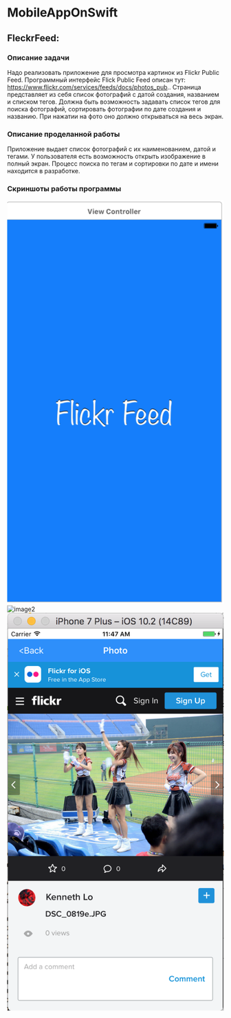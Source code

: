 # MobileAppOnSwift

## **FleckrFeed:**

### Описание задачи

Надо реализовать приложение для просмотра картинок из Flickr Public Feed.
Программный интерфейс Flick Public Feed описан тут:
https://www.flickr.com/services/feeds/docs/photos_pub..
Страница представляет из себя список фотографий с датой создания, названием и
списком тегов.
Должна быть возможность задавать список тегов для поиска фотографий,
сортировать фотографии по дате создания и названию.
При нажатии на фото оно должно открываться на весь экран.     

### Описание проделанной работы 

Приложение выдает список фотографий с их наименованием, датой и тегами. У пользователя есть возможность открыть изображение в полный экран. 
Процесс поиска по тегам и сортировки по дате и имени находится в разработке.

### Скриншоты работы программы

![image1](https://github.com/RyabininK4/FlickrFeed/blob/master/FlickerMA/Image/Снимок%20экрана%202017-02-13%20в%2011.48.59.png)![image2]()![image3](https://github.com/RyabininK4/FlickrFeed/blob/master/FlickerMA/Image/Снимок%20экрана%202017-02-13%20в%2011.47.31.png)

